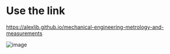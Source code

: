 # Use the link
https://alexlib.github.io/mechanical-engineering-metrology-and-measurements

![image](https://github.com/user-attachments/assets/22a4647c-eae6-45b7-9209-9cb9bd6dae0b)
